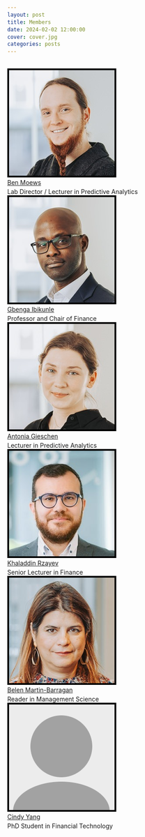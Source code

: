 ```yaml
---
layout: post
title: Members
date: 2024-02-02 12:00:00
cover: cover.jpg
categories: posts
---
```


<style type="text/css">
#img-link, #img-link img{
   text-decoration: none !important;
   border:0px !important;
   outline:none !important;
   border-width: 0px !important;
   outline-width:0px !important;
   border-bottom: none !important;
}
</style>

<br>

<div class="card">
  <img class="image" alt="profile image" src="/images/ben_m.png"/>
  <div>
    <div class="name"><a href="https://www.business-school.ed.ac.uk/staff/ben-moews" class="nounderline">Ben Moews</a></div>
    <p class="" style="margin: 4px;"></p>
    <div class="job">Lab Director / Lecturer in Predictive Analytics</div>
  </div>
</div>

<div class="card">
  <img class="image" alt="profile image" src="/images/gbenga_i.png"/>
  <div>
    <div class="name"><a href="https://www.business-school.ed.ac.uk/staff/gbenga-ibikunle" class="nounderline">Gbenga Ibikunle</a></div>
    <p class="" style="margin: 4px;"></p>
    <div class="job">Professor and Chair of Finance</div>
  </div>
</div>

<div class="card">
  <img class="image" alt="profile image" src="/images/antonia_g.png"/>
  <div>
    <div class="name"><a href="https://www.business-school.ed.ac.uk/staff/antonia-gieschen" class="nounderline">Antonia Gieschen</a></div>
    <p class="" style="margin: 4px;"></p>
    <div class="job">Lecturer in Predictive Analytics</div>
  </div>
</div>

<div class="card">
  <img class="image" alt="profile image" src="/images/khaladdin_r.png"/>
  <div>
    <div class="name"><a href="https://www.business-school.ed.ac.uk/staff/khaladdin-rzayev" class="nounderline">Khaladdin Rzayev</a></div>
    <p class="" style="margin: 4px;"></p>
    <div class="job">Senior Lecturer in Finance</div>
  </div>
</div>

<div class="card">
  <img class="image" alt="profile image" src="/images/belen_m.png"/>
  <div>
    <div class="name"><a href="https://www.business-school.ed.ac.uk/staff/belen-martin-barragan" class="nounderline">Belen Martin-Barragan</a></div>
    <p class="" style="margin: 4px;"></p>
    <div class="job">Reader in Management Science</div>
  </div>
</div>

<div class="card">
  <img class="image" alt="profile image" src="/images/unknown.png"/>
  <div>
    <div class="name"><a href="https://www.business-school.ed.ac.uk/phd-profile/cindy-yang" class="nounderline">Cindy Yang</a></div>
    <p class="" style="margin: 4px;"></p>
    <div class="job">PhD Student in Financial Technology</div>
  </div>
</div>

<!--<br><br>

<h1 id="title" style="color:#d50032;">Affiliates</h1>

<br>

<div class="card">
  <img class="image" alt="profile image" src="/images/ben_m.png"/>
  <div>
    <div class="name"><a href="https://www.business-school.ed.ac.uk/staff/ben-moews" class="nounderline">Ben Moews</a></div>
    <p class="" style="margin: 4px;"></p>
    <div class="job">Lab Director / Lecturer in Predictive Analytics</div>
  </div>
</div>-->

<br>
<!--If you are interested in becoming a member or affiliated researcher, please contact the lab director.-->
